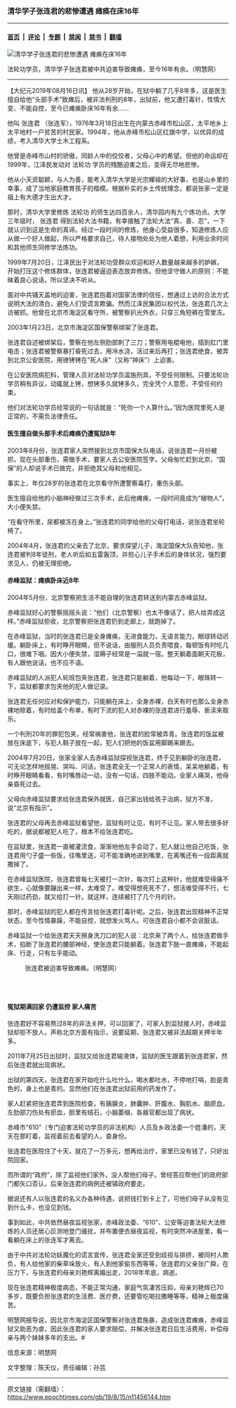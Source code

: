 ### 清华学子张连君的悲惨遭遇 瘫痪在床16年

---

#### [首页](../../../..?n11456144) &nbsp;|&nbsp; [评论](../../../../../epoch-comment?n11456144) &nbsp;|&nbsp; [专题](../../../../../epoch-special?n11456144) &nbsp;|&nbsp; [禁闻](../../../../../epoch-news?n11456144) &nbsp;|&nbsp; [禁书](../../../../../books?n11456144) &nbsp;|&nbsp; [翻墙](https://github.com/gfw-breaker/nogfw/blob/master/README.md?n11456144)


<div><img alt="清华学子张连君的悲惨遭遇 瘫痪在床16年" class="attachment-djy_600_400 size-djy_600_400 wp-post-image" src="https://i.epochtimes.com/assets/uploads/2019/08/201908161-600x400.jpg"/>
<div class="caption">
 <p>
  法轮功学员，清华学子张连君被中共迫害导致瘫痪，至今16年有余。（明慧网）
 </p>
</div></div><hr/><div class="post_content" id="artbody" itemprop="articleBody">
 <!-- article content begin -->
 <p>
  【大纪元2019年08月16日讯】
  <span class="s1">
   他从28岁开始，在狱中躺了几乎8年多，这是医生擅自给他“头部手术”致瘫后，被非法判刑的8年，出狱前，他又遭打毒针，性情大变、不能自控，至今已瘫痪卧床16年有余……
  </span>
 </p>
 <p class="p1">
  <span class="s1">
   他叫
   <ok href="https://www.epochtimes.com/gb/tag/%E5%BC%A0%E8%BF%9E%E5%90%9B.html">
    张连君
   </ok>
   （张连军），1976年3月18日出生在内蒙古赤峰市松山区，太平地乡上太平地村一户贫苦的村民家。1994年，他从赤峰市松山区红旗中学，以优异的成绩，考入清华大学土木工程系。
  </span>
 </p>
 <p class="p1">
  <span class="s1">
   他曾是赤峰市山村的骄傲，同龄人中的佼佼者，父母心中的希望。但他的命运却在1999年，江泽民发动对
   <ok href="https://www.epochtimes.com/gb/tag/%E6%B3%95%E8%BD%AE%E5%8A%9F.html">
    法轮功
   </ok>
   学员的残酷迫害之后，变得无尽地悲惨。
  </span>
 </p>
 <p class="p1">
  <span class="s1">
   他从小天资聪颖，与人为善，能考入清华大学是光宗耀祖的大好事，也是山乡里的幸事，成了当地家庭教育孩子的楷模。根据朴实的乡土传统理念，都说张家一定是祖上有大德才生出大才。
  </span>
 </p>
 <p class="p1">
  <span class="s1">
   那时，清华大学里修炼
   <ok href="https://www.epochtimes.com/gb/tag/%E6%B3%95%E8%BD%AE%E5%8A%9F.html">
    法轮功
   </ok>
   的师生达四百余人，清华园内有九个炼功点。大学三年级时，
   <ok href="https://www.epochtimes.com/gb/tag/%E5%BC%A0%E8%BF%9E%E5%90%9B.html">
    张连君
   </ok>
   得到法轮大法书籍，有幸接触了法轮大法“真、善、忍”，一下就认识到这是生命的真谛。经过一段时间的修炼，他身心受益很多，知道修炼人应从做一个好人做起，所以严格要求自己，待人接物处处为他人着想，利用业余时间和其他师生同修学法炼功。
  </span>
 </p>
 <p class="p1">
  <span class="s1">
   1999年7月20日，江泽民出于对法轮功受群众欢迎和好人数量越来越多的妒嫉，开始打压这个修炼群体，张连君被逼迫表态放弃修炼。但他坚守做人的原则：不能昧着良心说话，所以坚决不听从。
  </span>
 </p>
 <p class="p1">
  <span class="s1">
   面对中共铺天盖地的迫害，张连君抱着对国家法律的信任，想通过上访的合法方式说明大法的清白，避免人们受谎言欺骗。然而江泽民集团以权代法，张连君几次上访被抓。他曾在北京市海淀区看守所，被警察扒光外衣，只穿三角短裤在雪里冻。
  </span>
 </p>
 <p class="p4">
  <span class="s1">
   2003年1月23日，北京市海淀区国保警察绑架了张连君。
  </span>
 </p>
 <p class="p4">
  <span class="s1">
   张连君自述被绑架后，警察在他左侧肋部刺了三刀；警察用电棍电他，插到肛门里电击；张连君被警察暴打昏死过去，用冷水浇，活过来后再打；张连君绝食，被弄到北京公安医院，用镣铐铐在“死人床”（又称“抻床”）上迫害。
  </span>
 </p>
 <p class="p4">
  <span class="s1">
   在公安医院病犯科，管理人员对法轮功学员滥施刑具，不受任何限制。只要法轮功学员稍有异议，动辄就上铐，想铐多久就铐多久，完全凭个人意愿，不受任何约束。
  </span>
 </p>
 <p class="p4">
  <span class="s1">
   他们对法轮功学员经常说的一句话就是：“死你一个人算什么。”因为医院里死人是正常的，不需负法律责任。
  </span>
 </p>
 <h4 class="p4">
  <span class="s1">
   医生擅自做头部手术后瘫痪仍遭冤狱8年
  </span>
 </h4>
 <p class="p4">
  <span class="s1">
   2003年8月份，张连君家人突然接到北京市国保大队电话，说张连君一月份被抓，现在头部重伤，需做手术，要家人去公安医院签字。父母匆忙赶到北京，“国保”的人却说手术已做完，并拒绝其父母和他相见。
  </span>
 </p>
 <p class="p4">
  <span class="s1">
   事实上，年仅28岁的张连君在北京看守所遭警察毒打，重伤头部。
  </span>
 </p>
 <p class="p1">
  <span class="s1">
   医生擅自给他的小脑神经做过三次手术，此后他瘫痪，一段时间竟成为“植物人”，大小便失禁。
  </span>
 </p>
 <p class="p4">
  <span class="s1">
   “在看守所里，尿都被冻在身上。”张连君的同学给他的父母打电话，说张连君坐轮椅了。
  </span>
 </p>
 <p class="p4">
  <span class="s1">
   2004年4月，张连君的父亲去了北京，要求探望儿子，海淀国保大队告知他，张连君被判8年徒刑，老人听后如五雷轰顶，并担心儿子手术后的身体状况，强烈要求见人，仍被无理拒绝。
  </span>
 </p>
 <h4 class="p4">
  <span class="s1">
   <b>
    赤峰监狱：瘫痪卧床近8年
   </b>
  </span>
 </h4>
 <p class="p4">
  <span class="s1">
   2004年5月份，北京警察把生活不能自理的张连君转送到内蒙古赤峰监狱。
  </span>
 </p>
 <p class="p4">
  <span class="s1">
   赤峰监狱好心的警察摇摇头说：“他们（北京警察）也太不像话了，把人给弄成这样。”赤峰监狱拒收，北京警察把张连君扔到走廊上，就跑掉了。
  </span>
 </p>
 <p class="p4">
  <span class="s1">
   在赤峰监狱，当时的张连君已是全身瘫痪，无进食能力，无语言能力，眼球转动迟缓。躺卧床上，有时睁开眼睛，但不说话，由服刑人员负责喂食，每顿饭有时吃几口，很难下咽。因大小便失禁，湿褥子经常是一溻就一宿。整天躺着面朝天花板，有人跟他说话，也不应不语。
  </span>
 </p>
 <p class="p4">
  <span class="s1">
   赤峰监狱的人派犯人轮班包夹张连君，张连君只能躺着，他每动一下，眼珠转一下，监狱都要求包夹他的犯人做记录。
  </span>
 </p>
 <p class="p4">
  <span class="s1">
   张连君无任何应对和保护能力，只能躺在床上，全身赤裸，白天有时也那么全身赤裸地晾着，有时给盖个布单，有时下流的犯人对赤裸的张连君进行羞辱、亵渎来取乐。
  </span>
 </p>
 <p class="p4">
  <span class="s1">
   一个判刑20年的罪犯包夹，经常祸害他，张连君的脸常被弄青。张连君的饭盆被放在床底下，与犯人鞋子放在一起，犯人们把他的饭盆用脚踢来踢去。
  </span>
 </p>
 <p class="p4">
  <span class="s1">
   2004年7月20日，张家全家人去赤峰监狱探视张连君，终于见到躺卧的张连君，可无论怎样地摇晃、哭叫、问话，张连君全无一个正常人的表情，呆呆地躺着，有时睁开眼睛看看，有时嘴唇动一动，没有一句话，四肢不能动。全家人痛哭，他母亲昏死过去。
  </span>
 </p>
 <p class="p4">
  <span class="s1">
   父母向赤峰监狱要求给张连君保外就医，自己家出钱给孩子治病，狱方不准，说“北京有指示”。
  </span>
 </p>
 <p class="p4">
  <span class="s1">
   张连君的父母再去赤峰监狱看望他，监狱有时让见，有时不让见。家人带去很多好吃的，据说都被犯人吃了，根本不给张连君吃。
  </span>
 </p>
 <p class="p4">
  <span class="s1">
   在监狱里，张连君一直被灌流食，渐渐地他左手会动了，犯人就让他自己吃饭，张连君用勺子盛一些饭，往嘴里送，可不能准确地进到嘴里，在离嘴还有一段距离就撒掉了。
  </span>
 </p>
 <p class="p4">
  <span class="s1">
   在赤峰监狱医院，张连君曾每七天被打一次针，每次打上这种针，他就难受得痛不欲生，心就像要蹦出来一样，太难受了。难受得想死死不了，想活难受得不行，七天刚过药劲，就又给打一针。就这样，连续被打了几个月的针。
  </span>
 </p>
 <p class="p4">
  <span class="s1">
   那时，赤峰监狱的犯人都在传言给张连君打毒针呢。之后，张连君出现精神不正常状态，至今性情暴躁，不能自控，就想发火骂人。可张连君自小都不会说脏话。
  </span>
 </p>
 <p class="p4">
  <span class="s1">
   赤峰监狱一个给张连君天天擦身洗刀口的犯人说：北京来了两个人，给张连君做手术，掐断了张连君的腰部神经，使张连君只能躺着。张连君下肢一直瘫痪，不能起床、行走，只有左手能动。
  </span>
 </p>
 <figure aria-describedby="caption-attachment-11456191" class="wp-caption aligncenter" id="attachment_11456191" style="width: 350px">
  <ok href="https://i.epochtimes.com/assets/uploads/2019/08/2019-8-14-mh-zhanglianjun-ss.png" target="_blank">
   <img alt="" class="size-full wp-image-11456191" src="https://i.epochtimes.com/assets/uploads/2019/08/2019-8-14-mh-zhanglianjun-ss.png"/>
  </ok>
  <br/><figcaption class="wp-caption-text" id="caption-attachment-11456191">
   张连君被迫害导致瘫痪。（明慧网）
  </figcaption><br/>
 </figure><br/>
 <h4 class="p4">
  <span class="s1">
   <b>
    冤狱期满回家 仍遭监控 家人痛苦
   </b>
  </span>
 </h4>
 <p class="p4">
  <span class="s1">
   张连君好不容易熬过8年的非法关押，可以回家了，可家人到监狱接人时，赤峰监狱却拒不放人，声称北京方面有指示，说要延期，张连君又被非法超期关押半年多。
  </span>
 </p>
 <p class="p4">
  <span class="s1">
   2011年7月25日出狱时，监狱又给张连君输液体，监狱的医生跟着到张连君家，然后张连君就出现病状。
  </span>
 </p>
 <p class="p4">
  <span class="s1">
   出狱的第四天，张连君在家开始吃什么吐什么，喝水都吐水，不停地打嗝，脸是青色的，身上也是青的。显然他们在张连君出狱前用的药发作了。
  </span>
 </p>
 <p class="p4">
  <span class="s1">
   家人赶紧把张连君弄到医院检查，有胰腺炎，肺囊肿、肝腹水、胸肌水、脑瘀血，左肋部刀伤处有瘀血，胆里有结石，小脑萎缩，各器官都出现了病状。
  </span>
 </p>
 <p class="p4">
  <span class="s1">
   赤峰市“610”（专门迫害法轮功学员的非法机构）人员及乡政法委一个姓潘的，天天在那盯着，监视着前去看望的人，查身份。
  </span>
 </p>
 <p class="p4">
  <span class="s1">
   张连君在医院住了十天，就花了一万多元，想再给治疗，家里已没有钱了，只好出院回家。
  </span>
 </p>
 <p class="p4">
  <span class="s1">
   而所谓的“政府”，除了监视他们家外，没人帮他们母子。曾经答应帮他们的政府部门都矢口否认，后来张连君的病例还被镇政府要走。
  </span>
 </p>
 <p class="p4">
  <span class="s1">
   据说还有人以张连君的名义办各种待遇，说把钱打到卡上了，可他们母子从没有见到什么卡，也没见到钱。
  </span>
 </p>
 <p class="p4">
  事到如此，中共依然昼夜监视张家，赤峰政法委、“610”、公安等迫害法轮大法修炼的人员还居心叵测地登门骚扰，并布置便衣昼夜监视，有时突然冲进屋里，看一看躺在床上的张连军才离去。
 </p>
 <p class="p4">
  <span class="s1">
   由于中共对法轮功妖魔化的谎言宣传，张连君全家还受到歧视与排挤，被同村人欺负，有人给他家的柴草垛放火，有人到他家偷东西等等，张连君的父亲张广舜，在压力下，与张连君的母亲刘艳辉离婚出走，2018年年底，病逝。
  </span>
 </p>
 <p class="p4">
  <span class="s1">
   现在张连君精神极度病态，不能正常沟通，家庭气氛凄苦压抑，母亲刘艳辉已70多岁，既要负担张连君的生活费、医疗费，还要管吃喝拉撒睡等等，精神上极度痛苦。
  </span>
 </p>
 <p class="p4">
  <span class="s1">
   明慧网报导说，因北京市海淀区国保警察对张连君施暴，造成张连君瘫痪，赤峰监狱又助恶为虐，因此张连君的家人要求赔偿，并解决张连君日后生活费用，补偿母亲与两个妹妹多年的支出。#
  </span>
 </p>
 <p class="p4">
  信息来源：明慧网
 </p>
 <p class="p4">
  文字整理：陈天仪，责任编辑：孙芸
 </p>
 <!-- article content end -->
 <div id="below_article_ad">
 </div>
</div>


---

原文链接（需翻墙）：https://www.epochtimes.com/gb/19/8/15/n11456144.htm